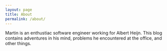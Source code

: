 ```yaml
---
layout: page
title: About
permalink: /about/
---
```


Martin is an enthustiac software engineer working for Albert Heijn. This blog contains adventures in his mind, problems he encountered at the office, and other things.

